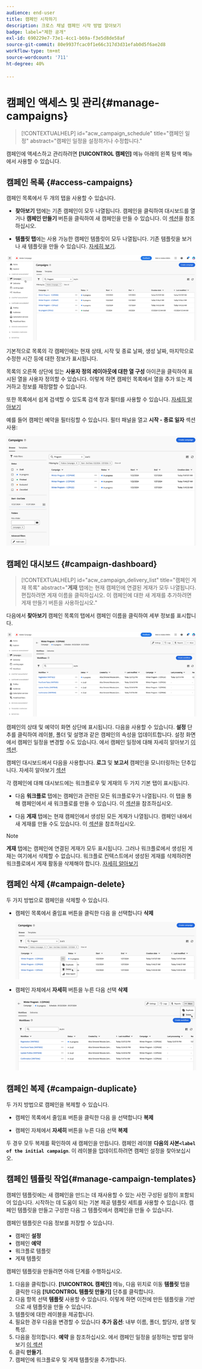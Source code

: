 ```yaml
---
audience: end-user
title: 캠페인 시작하기
description: 크로스 채널 캠페인 시작 방법 알아보기
badge: label="제한 공개"
exl-id: 690229e7-73e1-4cc1-b69a-f3e5d8de58af
source-git-commit: 80e9937fcac0f1e66c317d3d31efab0d5f6ae2d8
workflow-type: tm+mt
source-wordcount: '711'
ht-degree: 40%

---
```


# 캠페인 액세스 및 관리{#manage-campaigns}

>[!CONTEXTUALHELP]
>id="acw_campaign_schedule"
>title="캠페인 일정"
>abstract="캠페인 일정을 설정하거나 수정합니다."

캠페인에 액세스하고 관리하려면 **[!UICONTROL 캠페인]** 메뉴 아래의 왼쪽 탐색 메뉴에서 사용할 수 있습니다.

## 캠페인 목록 {#access-campaigns}

캠페인 목록에서 두 개의 탭을 사용할 수 있습니다.

* **찾아보기** 탭에는 기존 캠페인이 모두 나열됩니다. 캠페인을 클릭하여 대시보드를 열거나 **캠페인 만들기** 버튼을 클릭하여 새 캠페인을 만들 수 있습니다. 이 [섹션](create-campaigns.md#create-campaigns)을 참조하십시오.

* **템플릿 탭**&#x200B;에는 사용 가능한 캠페인 템플릿이 모두 나열됩니다. 기존 템플릿을 보거나 새 템플릿을 만들 수 있습니다. [자세히 보기](#manage-campaign-templates).

![캠페인 목록](assets/campaign-list.png)

기본적으로 목록의 각 캠페인에는 현재 상태, 시작 및 종료 날짜, 생성 날짜, 마지막으로 수정한 시간 등에 대한 정보가 표시됩니다.

목록의 오른쪽 상단에 있는 **사용자 정의 레이아웃에 대한 열 구성** 아이콘을 클릭하여 표시된 열을 사용자 정의할 수 있습니다. 이렇게 하면 캠페인 목록에서 열을 추가 또는 제거하고 정보를 재정렬할 수 있습니다.

또한 목록에서 쉽게 검색할 수 있도록 검색 창과 필터를 사용할 수 있습니다. [자세히 알아보기](../get-started/user-interface.md#list-screens)

예를 들어 캠페인 예약을 필터링할 수 있습니다. 필터 패널을 열고 **시작 - 종료 일자** 섹션 사용:

![캠페인 필터](assets/campaign-filter-on-dates.png)

## 캠페인 대시보드 {#campaign-dashboard}

>[!CONTEXTUALHELP]
>id="acw_campaign_delivery_list"
>title="캠페인 게재 목록"
>abstract="**게재** 탭에는 현재 캠페인에 연결된 게재가 모두 나열됩니다. 편집하려면 게재 이름을 클릭하십시오. 이 캠페인에 대한 새 게재를 추가하려면 게재 만들기 버튼을 사용하십시오."

다음에서 **찾아보기** 캠페인 목록의 탭에서 캠페인 이름을 클릭하여 세부 정보를 표시합니다.

![캠페인 대시보드](assets/campaign-dashboard.png)

캠페인의 상태 및 예약이 화면 상단에 표시됩니다. 다음을 사용할 수 있습니다. **설정** 단추를 클릭하여 레이블, 폴더 및 설명과 같은 캠페인의 속성을 업데이트합니다. 설정 화면에서 캠페인 일정을 변경할 수도 있습니다. 에서 캠페인 일정에 대해 자세히 알아보기 [이 섹션](create-campaigns.md#campaign-schedule).

캠페인 대시보드에서 다음을 사용합니다. **로그** 및 **보고서** 캠페인을 모니터링하는 단추입니다. 자세히 알아보기 [섹션](create-campaigns.md#create-campaigns)

각 캠페인에 대해 대시보드에는 워크플로우 및 게재의 두 가지 기본 탭이 표시됩니다.

* 다음 **워크플로** 탭에는 캠페인과 관련된 모든 워크플로우가 나열됩니다. 이 탭을 통해 캠페인에서 새 워크플로를 만들 수 있습니다. 이 [섹션](create-campaigns.md#create-campaigns)을 참조하십시오.

* 다음 **게재** 탭에는 현재 캠페인에서 생성된 모든 게재가 나열됩니다. 캠페인 내에서 새 게재를 만들 수도 있습니다. 이 [섹션](create-campaigns.md#create-campaigns)을 참조하십시오.

>[!NOTE]
>
>**게재** 탭에는 캠페인에 연결된 게재가 모두 표시됩니다. 그러나 워크플로에서 생성된 게재는 여기에서 삭제할 수 없습니다. 워크플로 컨텍스트에서 생성된 게재를 삭제하려면 워크플로에서 게재 활동을 삭제해야 합니다. [자세히 알아보기](../msg/gs-messages.md#delivery-delete)


## 캠페인 삭제 {#campaign-delete}

두 가지 방법으로 캠페인을 삭제할 수 있습니다.

* 캠페인 목록에서 줄임표 버튼을 클릭한 다음 을 선택합니다 **삭제**

  ![캠페인 목록에서 캠페인 삭제](assets/delete-a-campaign-from-list.png)

* 캠페인 자체에서 **자세히** 버튼을 누른 다음 선택 **삭제**

  ![캠페인 대시보드에서 캠페인 삭제](assets/delete-a-campaign-from-dashboard.png)


## 캠페인 복제 {#campaign-duplicate}

두 가지 방법으로 캠페인을 복제할 수 있습니다.

* 캠페인 목록에서 줄임표 버튼을 클릭한 다음 을 선택합니다 **복제**

* 캠페인 자체에서 **자세히** 버튼을 누른 다음 선택 **복제**

두 경우 모두 복제를 확인하여 새 캠페인을 만듭니다. 캠페인 레이블 **다음의 사본`<label of the initial campaign`**. 이 레이블을 업데이트하려면 캠페인 설정을 찾아보십시오.


## 캠페인 템플릿 작업{#manage-campaign-templates}

캠페인 템플릿에는 새 캠페인을 만드는 데 재사용할 수 있는 사전 구성된 설정이 포함되어 있습니다. 시작하는 데 도움이 되는 기본 제공 템플릿 세트를 사용할 수 있습니다. 캠페인 템플릿을 만들고 구성한 다음 그 템플릿에서 캠페인을 만들 수 있습니다.

캠페인 템플릿은 다음 정보를 저장할 수 있습니다.

* 캠페인 **설정**
* 캠페인  **예약**
* 워크플로 템플릿
* 게재 템플릿

캠페인 템플릿을 만들려면 아래 단계를 수행하십시오.

1. 다음을 클릭합니다. **[!UICONTROL 캠페인]** 메뉴, 다음 위치로 이동 **템플릿** 탭을 클릭한 다음 **[!UICONTROL 템플릿 만들기]** 단추를 클릭합니다.
1. 다음 항목 선택 **템플릿** 사용할 수 있습니다. 이렇게 하면 이전에 만든 템플릿을 기반으로 새 템플릿을 만들 수 있습니다.
1. 템플릿에 대한 레이블을 제공합니다.
1. 필요한 경우 다음을 변경할 수 있습니다 **추가 옵션**: 내부 이름, 폴더, 할당자, 설명 및 특성.
1. 다음을 정의합니다. **예약** 을 참조하십시오. 에서 캠페인 일정을 설정하는 방법 알아보기 [이 섹션](create-campaigns.md#campaign-schedule)
1. 클릭 **만들기**.
1. 캠페인에 워크플로우 및 게재 템플릿을 추가합니다.
